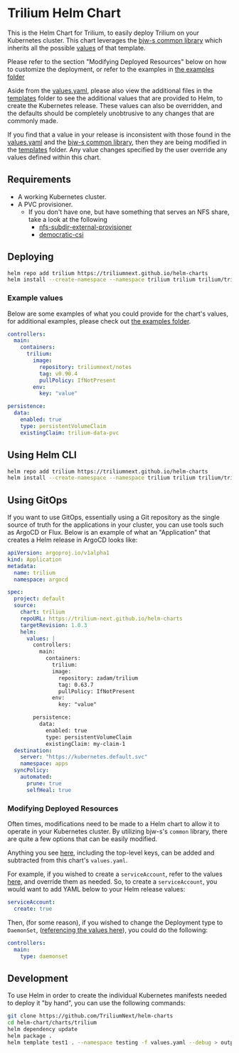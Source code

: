 # Trilium Helm Chart

This is the Helm Chart for Trilium, to easily deploy Trilium on your Kubernetes cluster. This chart leverages the [bjw-s common library](https://github.com/bjw-s/helm-charts/blob/common-3.2.1/charts/library/common/values.yaml) which inherits all the possible [values](https://github.com/bjw-s/helm-charts/blob/common-3.2.1/charts/library/common/values.yaml) of that template.

Please refer to the section "Modifying Deployed Resources" below on how to customize the deployment, or refer to the examples in [the examples folder](./examples/)

Aside from the [values.yaml](./charts/trilium/values.yaml), please also view the additional files in the [templates](./charts/trilium/templates/) folder to see the additional values that are provided to Helm, to create the Kubernetes release. These values can also be overridden, and the defaults should be completely unobtrusive to any changes that are commonly made.

If you find that a value in your release is inconsistent with those found in the [values.yaml](./charts/trilium/values.yaml) and the [bjw-s common library](https://github.com/bjw-s/helm-charts/blob/common-3.2.1/charts/library/common/values.yaml), then they are being modified in the [templates](./charts/trilium/templates/) folder. Any value changes specified by the user override any values defined within this chart.

## Requirements

- A working Kubernetes cluster.
- A PVC provisioner.
  - If you don't have one, but have something that serves an NFS share, take a look at the following
    - [nfs-subdir-external-provisioner](https://github.com/kubernetes-sigs/nfs-subdir-external-provisioner)
    - [democratic-csi](https://github.com/democratic-csi/democratic-csi)

## Deploying

```bash
helm repo add trilium https://triliumnext.github.io/helm-charts
helm install --create-namespace --namespace trilium trilium trilium/trilium -f values.yaml
```

### Example values

Below are some examples of what you could provide for the chart's values, for additional examples, please check out [the examples folder](./examples/).

```yaml
controllers:
  main:
    containers:
      trilium:
        image:
          repository: triliumnext/notes
          tag: v0.90.4
          pullPolicy: IfNotPresent
        env:
          key: "value"

persistence:
  data:
    enabled: true
    type: persistentVolumeClaim
    existingClaim: trilium-data-pvc
```

## Using Helm CLI

```bash
helm repo add trilium https://triliumnext.github.io/helm-charts
helm install --create-namespace --namespace trilium trilium trilium/trilium
```

## Using GitOps

If you want to use GitOps, essentially using a Git repository as the single source of truth for the applications in your cluster, you can use tools such as ArgoCD or Flux. Below is an example of what an "Application" that creates a Helm release in ArgoCD looks like:

```yaml
apiVersion: argoproj.io/v1alpha1
kind: Application
metadata:
  name: trilium
  namespace: argocd

spec:
  project: default
  source:
    chart: trilium
    repoURL: https://trilium-next.github.io/helm-charts
    targetRevision: 1.0.3
    helm:
      values: |
        controllers:
          main:
            containers:
              trilium:
              image:
                repository: zadam/trilium
                tag: 0.63.7
                pullPolicy: IfNotPresent
              env:
                key: "value"

		persistence:
		  data:
			enabled: true
			type: persistentVolumeClaim
			existingClaim: my-claim-1
  destination:
    server: "https://kubernetes.default.svc"
    namespace: apps
  syncPolicy:
    automated:
      prune: true
      selfHeal: true 
```

### Modifying Deployed Resources

Often times, modifications need to be made to a Helm chart to allow it to operate in your Kubernetes cluster. By utilizing bjw-s's `common` library, there are quite a few options that can be easily modified.

Anything you see [here](https://github.com/bjw-s/helm-charts/blob/d9e8c23df242dd9a2dda7c3738360928526d7a20/charts/library/common/values.yaml), including the top-level keys, can be added and subtracted from this chart's `values.yaml`.

For example, if you wished to create a `serviceAccount`, refer to the values [here](https://github.com/bjw-s/helm-charts/blob/d9e8c23df242dd9a2dda7c3738360928526d7a20/charts/library/common/values.yaml#L364-L376), and override them as needed. So, to create a `serviceAccount`, you would want to add YAML below to your Helm release values:

```yaml
serviceAccount:
  create: true
```

Then, (for some reason), if you wished to change the Deployment type to `DaemonSet`, ([referencing the values here](https://github.com/bjw-s/helm-charts/blob/d9e8c23df242dd9a2dda7c3738360928526d7a20/charts/library/common/values.yaml#L96)), you could do the following:

```yaml
controllers:
  main:
    type: daemonset
```  

## Development

To use Helm in order to create the individual Kubernetes manifests needed to deploy it "by hand", you can use the following commands:

```bash
git clone https://github.com/TriliumNext/helm-charts
cd helm-chart/charts/trilium
helm dependency update
helm package .
helm template test1 . --namespace testing -f values.yaml --debug > output.yaml
```
